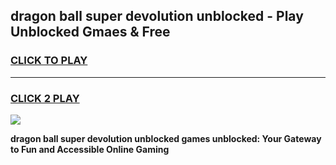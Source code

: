 
## dragon ball super devolution unblocked - Play Unblocked Gmaes & Free
<h3>
<a href="https://news.freeplayer.one?title=dragon_ball_super_devolution_unblocked&ref=16F">CLICK TO PLAY</a></h3>
<hr>

<h3>
<a href="https://news.freeplayer.one?title=dragon_ball_super_devolution_unblocked&ref=16F">CLICK 2 PLAY</a>
  
</h3>

<a href="https://news.freeplayer.one?title=dragon_ball_super_devolution_unblocked&ref=16F/"><img src="https://clearcache.store/games.png"></a>


**dragon ball super devolution unblocked games unblocked: Your Gateway to Fun and Accessible Online Gaming**
